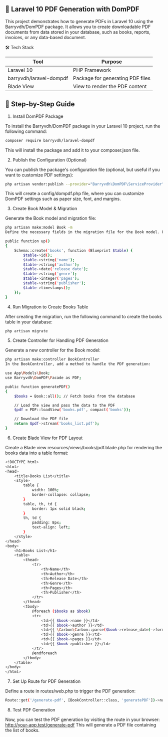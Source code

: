 ## 📄 Laravel 10 PDF Generation with DomPDF

This project demonstrates how to generate PDFs in Laravel 10 using the Barryvdh/DomPDF package. It allows you to create downloadable PDF documents from data stored in your database, such as books, reports, invoices, or any data-based document.

🛠️ Tech Stack

| Tool                         | Purpose                                |
|------------------------------|----------------------------------------|
| Laravel 10                   | PHP Framework                          |
| barryvdh/laravel-dompdf      | Package for generating PDF files       |
| Blade View                   | View to render the PDF content         |

## 📝 Step-by-Step Guide

1. Install DomPDF Package

   
To install the Barryvdh/DomPDF package in your Laravel 10 project, run the following command:
``` bash
composer require barryvdh/laravel-dompdf
```
This will install the package and add it to your composer.json file.


2. Publish the Configuration (Optional)

   
You can publish the package's configuration file (optional, but useful if you want to customize PDF settings):
``` bash
php artisan vendor:publish --provider="Barryvdh\DomPDF\ServiceProvider"
```
This will create a config/dompdf.php file, where you can customize DomPDF settings such as paper size, font, and margins.
 


3. Create Book Model & Migration

   
Generate the Book model and migration file:
``` bash
php artisan make:model Book -m
Define the necessary fields in the migration file for the Book model. For example: 

public function up()
{
    Schema::create('books', function (Blueprint $table) {
        $table->id();
        $table->string('name');
        $table->string('author');
        $table->date('release_date');
        $table->string('genre');
        $table->integer('pages');
        $table->string('publisher');
        $table->timestamps();
    });
}
```

4. Run Migration to Create Books Table

   
After creating the migration, run the following command to create the books table in your database:
``` bash
php artisan migrate
```

5. Create Controller for Handling PDF Generation


Generate a new controller for the Book model:
``` bash
php artisan make:controller BookController
In the BookController, add a method to handle the PDF generation:

use App\Models\Book;
use Barryvdh\DomPDF\Facade as PDF;

public function generatePDF()
{
    $books = Book::all(); // Fetch books from the database

    // Load the view and pass the data to the PDF
    $pdf = PDF::loadView('books.pdf', compact('books'));

    // Download the PDF file
    return $pdf->stream('books_list.pdf');
}
``` 

6. Create Blade View for PDF Layout


Create a Blade view resources/views/books/pdf.blade.php for rendering the books data into a table format:

``` bash
<!DOCTYPE html>
<html>
<head>
    <title>Books List</title>
    <style>
        table {
            width: 100%;
            border-collapse: collapse;
        }
        table, th, td {
            border: 1px solid black;
        }
        th, td {
            padding: 8px;
            text-align: left;
        }
    </style>
</head>
<body>
    <h1>Books List</h1>
    <table>
        <thead>
            <tr>
                <th>Name</th>
                <th>Author</th>
                <th>Release Date</th>
                <th>Genre</th>
                <th>Pages</th>
                <th>Publisher</th>
            </tr>
        </thead>
        <tbody>
            @foreach ($books as $book)
            <tr>
                <td>{{ $book->name }}</td>
                <td>{{ $book->author }}</td>
                <td>{{ \Carbon\Carbon::parse($book->release_date)->format('d M, Y') }}</td>
                <td>{{ $book->genre }}</td>
                <td>{{ $book->pages }}</td>
                <td>{{ $book->publisher }}</td>
            </tr>
            @endforeach
        </tbody>
    </table>
</body>
</html>
```

7. Set Up Route for PDF Generation


Define a route in routes/web.php to trigger the PDF generation:

``` bash
Route::get('/generate-pdf', [BookController::class, 'generatePDF'])->name('generate.pdf');
``` 

8. Test PDF Generation


Now, you can test the PDF generation by visiting the route in your browser:
http://your-app.test/generate-pdf
This will generate a PDF file containing the list of books.

